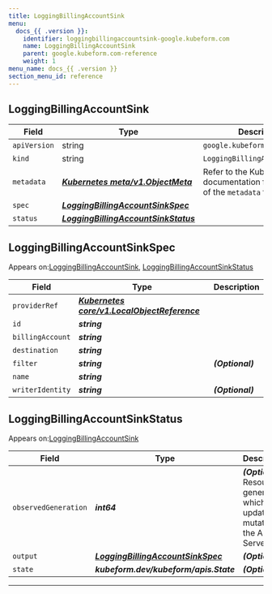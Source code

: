 ```yaml
---
title: LoggingBillingAccountSink
menu:
  docs_{{ .version }}:
    identifier: loggingbillingaccountsink-google.kubeform.com
    name: LoggingBillingAccountSink
    parent: google.kubeform.com-reference
    weight: 1
menu_name: docs_{{ .version }}
section_menu_id: reference
---
```


## LoggingBillingAccountSink
| Field | Type | Description |
| ------ | ----- | ----------- |
| `apiVersion` | string | `google.kubeform.com/v1alpha1` |
|    `kind` | string | `LoggingBillingAccountSink` |
| `metadata` | ***[Kubernetes meta/v1.ObjectMeta](https://kubernetes.io/docs/reference/generated/kubernetes-api/v1.13/#objectmeta-v1-meta)***|Refer to the Kubernetes API documentation for the fields of the `metadata` field.|
| `spec` | ***[LoggingBillingAccountSinkSpec](#LoggingBillingAccountSinkSpec)***||
| `status` | ***[LoggingBillingAccountSinkStatus](#LoggingBillingAccountSinkStatus)***||
## LoggingBillingAccountSinkSpec

Appears on:[LoggingBillingAccountSink](#LoggingBillingAccountSink), [LoggingBillingAccountSinkStatus](#LoggingBillingAccountSinkStatus)

| Field | Type | Description |
| ------ | ----- | ----------- |
| `providerRef` | ***[Kubernetes core/v1.LocalObjectReference](https://kubernetes.io/docs/reference/generated/kubernetes-api/v1.13/#localobjectreference-v1-core)***||
| `id` | ***string***||
| `billingAccount` | ***string***||
| `destination` | ***string***||
| `filter` | ***string***| ***(Optional)*** |
| `name` | ***string***||
| `writerIdentity` | ***string***| ***(Optional)*** |
## LoggingBillingAccountSinkStatus

Appears on:[LoggingBillingAccountSink](#LoggingBillingAccountSink)

| Field | Type | Description |
| ------ | ----- | ----------- |
| `observedGeneration` | ***int64***| ***(Optional)*** Resource generation, which is updated on mutation by the API Server.|
| `output` | ***[LoggingBillingAccountSinkSpec](#LoggingBillingAccountSinkSpec)***| ***(Optional)*** |
| `state` | ***kubeform.dev/kubeform/apis.State***| ***(Optional)*** |
---
